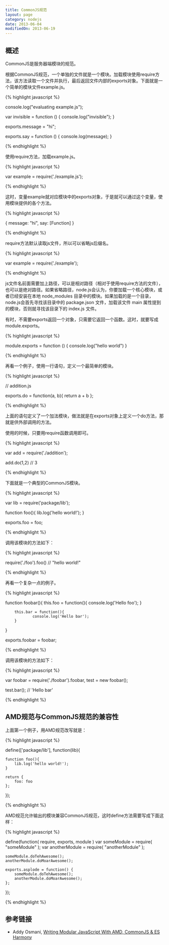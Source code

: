 ```yaml
---
title: CommonJS规范
layout: page
category: nodejs
date: 2013-06-04
modifiedOn: 2013-06-19
---
```


## 概述

CommonJS是服务器端模块的规范。

根据CommonJS规范，一个单独的文件就是一个模块。加载模块使用require方法，该方法读取一个文件并执行，最后返回文件内部的exports对象。下面就是一个简单的模块文件example.js。

{% highlight javascript %}

console.log("evaluating example.js");

var invisible = function () {
  console.log("invisible");
}

exports.message = "hi";

exports.say = function () {
  console.log(message);
}

{% endhighlight %}

使用require方法，加载example.js。

{% highlight javascript %}

var example = require('./example.js');

{% endhighlight %}

这时，变量example就对应模块中的exports对象，于是就可以通过这个变量，使用模块提供的各个方法。

{% highlight javascript %}

{
  message: "hi",
  say: [Function]
}

{% endhighlight %}

require方法默认读取js文件，所以可以省略js后缀名。

{% highlight javascript %}

var example = require('./example');

{% endhighlight %}

js文件名前面需要加上路径，可以是相对路径（相对于使用require方法的文件），也可以是绝对路径。如果省略路径，node.js会认为，你要加载一个核心模块，或者已经安装在本地 node_modules 目录中的模块。如果加载的是一个目录，node.js会首先寻找该目录中的 package.json 文件，加载该文件 main 属性提到的模块，否则就寻找该目录下的 index.js 文件。

有时，不需要exports返回一个对象，只需要它返回一个函数。这时，就要写成module.exports。

{% highlight javascript %}

module.exports = function () {
  console.log("hello world")
}

{% endhighlight %}

再看一个例子，使用一行语句，定义一个最简单的模块。

{% highlight javascript %}

// addition.js

exports.do = function(a, b){ return a + b };

{% endhighlight %}

上面的语句定义了一个加法模块，做法就是在exports对象上定义一个do方法，那就是供外部调用的方法。

使用的时候，只要用require函数调用即可。

{% highlight javascript %}

var add = require('./addition');

add.do(1,2)
// 3

{% endhighlight %}

下面就是一个典型的CommonJS模块。

{% highlight javascript %}

var lib = require('package/lib');
 
function foo(){
    lib.log('hello world!');
}
 
exports.foo = foo;

{% endhighlight %}

调用该模块的方法如下：

{% highlight javascript %}

require('./foo').foo()
// "hello world!"

{% endhighlight %}

再看一个复杂一点的例子。

{% highlight javascript %}

function foobar(){
        this.foo = function(){
                console.log('Hello foo');
        }
 
        this.bar = function(){
                console.log('Hello bar');
        }
}
 
exports.foobar = foobar;

{% endhighlight %}

调用该模块的方法如下：

{% highlight javascript %}

var foobar = require('./foobar').foobar,
    test   = new foobar();
 
test.bar(); // 'Hello bar'

{% endhighlight %}

## AMD规范与CommonJS规范的兼容性

上面第一个例子，用AMD规范改写就是：

{% highlight javascript %}

define(['package/lib'], function(lib){
 
    function foo(){
        lib.log('hello world!');
    } 
 
    return {
        foo: foo
    };
});

{% endhighlight %}

AMD规范允许输出的模块兼容CommonJS规范，这时define方法需要写成下面这样：

{% highlight javascript %}

define(function( require, exports, module )
    var someModule = require( "someModule" );
    var anotherModule = require( "anotherModule" );    

    someModule.doTehAwesome();
    anotherModule.doMoarAwesome();

    exports.asplode = function() {
        someModule.doTehAwesome();
        anotherModule.doMoarAwesome();
    };
});

{% endhighlight %}

## 参考链接

- Addy Osmani, [Writing Modular JavaScript With AMD, CommonJS & ES Harmony](http://addyosmani.com/writing-modular-js/)
